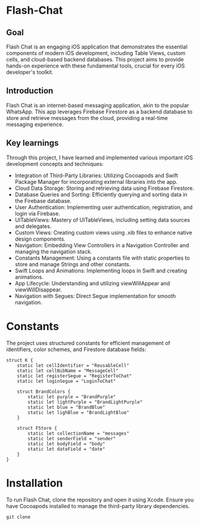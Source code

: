 
# Flash-Chat

## Goal
Flash Chat is an engaging iOS application that demonstrates the essential components of modern iOS development, including Table Views, custom cells, and cloud-based backend databases. This project aims to provide hands-on experience with these fundamental tools, crucial for every iOS developer's toolkit.

## Introduction
Flash Chat is an internet-based messaging application, akin to the popular WhatsApp. This app leverages Firebase Firestore as a backend database to store and retrieve messages from the cloud, providing a real-time messaging experience.

## Key learnings
Through this project, I have learned and implemented various important iOS development concepts and techniques:
- Integration of Third-Party Libraries: Utilizing Cocoapods and Swift Package Manager for incorporating external libraries into the app.
- Cloud Data Storage: Storing and retrieving data using Firebase Firestore.
- Database Queries and Sorting: Efficiently querying and sorting data in the Firebase database.
- User Authentication: Implementing user authentication, registration, and login via Firebase.
- UITableViews: Mastery of UITableViews, including setting data sources and delegates.
- Custom Views: Creating custom views using .xib files to enhance native design components.
- Navigation: Embedding View Controllers in a Navigation Controller and managing the navigation stack.
- Constants Management: Using a constants file with static properties to store and manage Strings and other constants.
- Swift Loops and Animations: Implementing loops in Swift and creating animations.
- App Lifecycle: Understanding and utilizing viewWillAppear and viewWillDisappear.
- Navigation with Segues: Direct Segue implementation for smooth navigation.

# Constants
The project uses structured constants for efficient management of identifiers, color schemes, and Firestore database fields:
```
struct K {
    static let cellIdentifier = "ReusableCell"
    static let cellNibName = "MessageCell"
    static let registerSegue = "RegisterToChat"
    static let loginSegue = "LoginToChat"
    
    struct BrandColors {
        static let purple = "BrandPurple"
        static let lightPurple = "BrandLightPurple"
        static let blue = "BrandBlue"
        static let lighBlue = "BrandLightBlue"
    }
    
    struct FStore {
        static let collectionName = "messages"
        static let senderField = "sender"
        static let bodyField = "body"
        static let dateField = "date"
    }
}

```

# Installation
To run Flash Chat, clone the repository and open it using Xcode. Ensure you have Cocoapods installed to manage the third-party library dependencies.
```
git clone 
```
